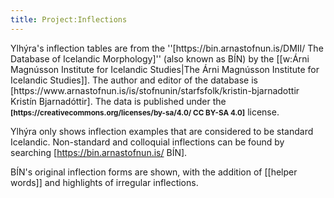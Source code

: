 ```yaml
---
title: Project:Inflections
---
```


<div class="book">
Ylhýra's inflection tables are from the ''[https://bin.arnastofnun.is/DMII/ The Database of Icelandic Morphology]'' (also known as BÍN) by the [[w:Árni Magnússon Institute for Icelandic Studies|The Árni Magnússon Institute for Icelandic Studies]]. The author and editor of the database is [https://www.arnastofnun.is/is/stofnunin/starfsfolk/kristin-bjarnadottir Kristín Bjarnadóttir]. The data is published under the <b><small>[https://creativecommons.org/licenses/by-sa/4.0/ CC BY-SA 4.0]</small></b> license.

Ylhýra only shows inflection examples that are considered to be standard Icelandic. Non-standard and colloquial inflections can be found by searching [https://bin.arnastofnun.is/ BÍN].

BÍN's original inflection forms are shown, with the addition of [[helper words]] and highlights of irregular inflections.
</div>
